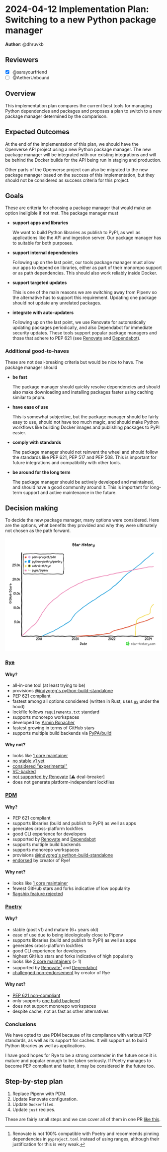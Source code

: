 # 2024-04-12 Implementation Plan: Switching to a new Python package manager

**Author**: @dhruvkb

<!-- See the implementation plan guide for more information: https://github.com/WordPress/openverse/tree/19791f51c063d0979112f4b9f4eeace04c8cf5ff/docs/projects#implementation-plans-status-in-rfc -->
<!-- This template is exhaustive and may include sections which aren't relevant to your project. Feel free to remove any sections which would not be useful to have. -->

## Reviewers

<!-- Choose two people at your discretion who make sense to review this based on their existing expertise. Check in to make sure folks aren't currently reviewing more than one other proposal or RFC. -->

- [x] @sarayourfriend
- [ ] @AetherUnbound

## Overview

<!-- An overview of the implementation plan, if necessary. Save any specific steps for the section(s) below. -->

This implementation plan compares the current best tools for managing Python
dependencies and packages and proposes a plan to switch to a new package manager
determined by the comparison.

## Expected Outcomes

At the end of the implementation of this plan, we should have the Openverse API
project using a new Python package manager. The new package manager will be
integrated with our existing integrations and will be behind the Docker builds
for the API being run in staging and production.

Other parts of the Openverse project can also be migrated to the new package
manager based on the success of this implementation, but they should not be
considered as success criteria for this project.

## Goals

These are criteria for choosing a package manager that would make an option
ineligible if not met. The package manager must

- **support apps and libraries**

  We want to build Python libraries as publish to PyPI, as well as applications
  like the API and ingestion server. Our package manager has to suitable for
  both purposes.

- **support internal dependencies**

  Following up on the last point, our tools package manager must allow our apps
  to depend on libraries, either as part of their monorepo support or as path
  dependencies. This should also work reliably inside Docker.

- **support targeted updates**

  This is one of the main reasons we are switching away from Pipenv so the
  alternative has to support this requirement. Updating one package should not
  update any unrelated packages.

- **integrate with auto-updaters**

  Following up on the last point, we use Renovate for automatically updating
  packages periodically, and also Dependabot for immediate security updates.
  These tools support popular package managers and those that adhere to PEP 621
  (see [Renovate](https://docs.renovatebot.com/modules/manager/pep621/) and
  [Dependabot](https://docs.github.com/en/code-security/dependabot/dependabot-version-updates/about-dependabot-version-updates#pip-and-pip-compile)).

### Additional good-to-haves

These are not deal-breaking criteria but would be nice to have. The package
manager should

- **be fast**

  The package manager should quickly resolve dependencies and should also make
  downloading and installing packages faster using caching similar to pnpm.

- **have ease of use**

  This is somewhat subjective, but the package manager should be fairly easy to
  use, should not have too much magic, and should make Python workflows like
  building Docker images and publishing packages to PyPI easier.

- **comply with standards**

  The package manager should not reinvent the wheel and should follow the
  standards like PEP 621, PEP 517 and PEP 508. This is important for future
  integrations and compatibility with other tools.

- **be around for the long term**

  The package manager should be actively developed and maintained, and should
  have a good community around it. This is important for long-term support and
  active maintenance in the future.

## Decision making

To decide the new package manager, many options were considered. Here are the
options, what benefits they provided and why they were ultimately not chosen as
the path forward.

![](./star_history.png)

### [Rye](https://rye-up.com/)

#### Why?

- all-in-one tool (at least trying to be)
- provisions
  [@indygreg's python-build-standalone](https://github.com/indygreg/python-build-standalone)
- PEP 621 compliant
- fastest among all options considered (written in Rust, uses
  [`uv`](https://github.com/astral-sh/uv/) under the hood)
- lockfile follows `requirements.txt` standard
- supports monorepo workspaces
- developed by [Armin Ronacher](https://github.com/mitsuhiko)
- fastest growing in terms of GitHub stars
- supports multiple build backends via
  [PyPA/build](https://build.pypa.io/en/stable/)

#### Why not?

- looks like
  [1 core maintainer](https://github.com/astral-sh/rye/graphs/contributors)
- [no stable v1 yet](https://github.com/astral-sh/rye/releases)
- [considered "experimental"](https://github.com/search?q=repo:astral-sh/rye%20experimental&type=code)
- [VC-backed](https://astral.sh/about)
- [not supported by Renovate](https://github.com/renovatebot/renovate/issues/25273)
  [⚠️ deal-breaker]
- does not generate platform-independent lockfiles

### [PDM](https://pdm-project.org/)

#### Why?

- PEP 621 compliant
- supports libraries (build and publish to PyPI) as well as apps
- generates cross-platform lockfiles
- good CLI experience for developers
- supported by [Renovate](https://docs.renovatebot.com/modules/manager/pep621/)
  and
  [Dependabot](https://docs.github.com/en/code-security/dependabot/dependabot-version-updates/about-dependabot-version-updates#pip-and-pip-compile)
- supports multiple build backends
- supports monorepo workspaces
- provisions
  [@indygreg's python-build-standalone](https://github.com/indygreg/python-build-standalone)
- [endorsed](https://github.com/astral-sh/rye/discussions/6#discussioncomment-5700997)
  by creator of Rye!

#### Why not?

- looks like
  [1 core maintainer](https://github.com/pdm-project/pdm/graphs/contributors)
- fewest GitHub stars and forks indicative of low popularity
- [flagship feature rejected](https://pdm-project.org/en/latest/usage/pep582/)

### [Poetry](https://python-poetry.org/)

#### Why?

- stable (post v1) and mature (6+ years old)
- ease of use due to being ideologically close to Pipenv
- supports libraries (build and publish to PyPI) as well as apps
- generates cross-platform lockfiles
- good CLI experience for developers
- highest GitHub stars and forks indicative of high popularity
- looks like
  [2 core maintainers](https://github.com/python-poetry/poetry/graphs/contributors)
  (> 1)
- supported by
  [Renovate](https://docs.renovatebot.com/modules/manager/poetry/)[^poetry_reno]
  and
  [Dependabot](https://docs.github.com/en/code-security/dependabot/dependabot-version-updates/configuration-options-for-the-dependabot.yml-file#package-ecosystem)
- [challenged non-endorsement](https://github.com/astral-sh/rye/discussions/6#discussioncomment-5702537)
  by creator of Rye

[^poetry_reno]:
    Renovate is not 100% compatible with Poetry and recommends pinning
    dependencies in `pyproject.toml` instead of using ranges, although their
    justification for this is very weak.

#### Why not?

- [PEP 621 non-compliant](https://github.com/python-poetry/roadmap/issues/3)
- only supports
  [one build backend](https://github.com/python-poetry/poetry-core)
- does not support monorepo workspaces
- despite cache, not as fast as other alternatives

### Conclusions

We have opted to use PDM because of its compliance with various PEP standards,
as well as its support for caches. It will support us to build Python libraries
as well as applications.

I have good hopes for Rye to be a strong contender in the future once it is
mature and popular enough to be taken seriously. If Poetry manages to become PEP
compliant and faster, it may be considered in the future too.

## Step-by-step plan

1. Replace Pipenv with PDM.
2. Update Renovate configuration.
3. Update `Dockerfile`s.
4. Update `just` recipes.

These are fairly small steps and we can cover all of them in one PR
[like this](https://github.com/WordPress/openverse/pull/4107).

